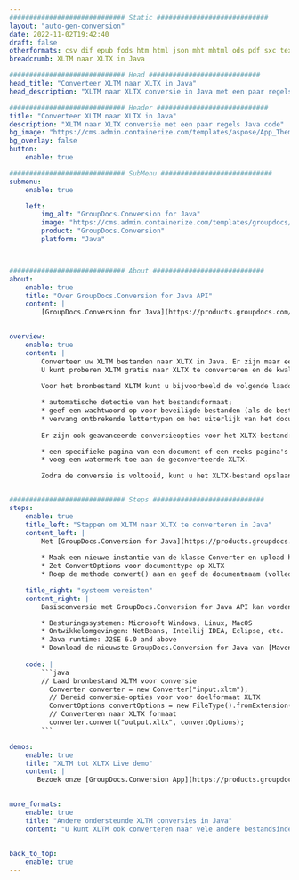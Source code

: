 ```yaml
---
############################# Static ############################
layout: "auto-gen-conversion"
date: 2022-11-02T19:42:40
draft: false
otherformats: csv dif epub fods htm html json mht mhtml ods pdf sxc tex tsv xlam xls xlsb xlsm xlsx xlt xltm xltx xml xps
breadcrumb: XLTM naar XLTX in Java

############################# Head ############################
head_title: "Converteer XLTM naar XLTX in Java"
head_description: "XLTM naar XLTX conversie in Java met een paar regels code. Converteer meer dan 160 bestandsindelingen met de GroupDocs-documentconversie-API voor Java"

############################# Header ############################
title: "Converteer XLTM naar XLTX in Java"
description: "XLTM naar XLTX conversie met een paar regels Java code"
bg_image: "https://cms.admin.containerize.com/templates/aspose/App_Themes/V3/images/bg/header1.png"
bg_overlay: false
button:
    enable: true

############################# SubMenu ############################
submenu:
    enable: true

    left:
        img_alt: "GroupDocs.Conversion for Java"
        image: "https://cms.admin.containerize.com/templates/groupdocs/images/product-logos/90x90-noborder/groupdocs-conversion-java.png"
        product: "GroupDocs.Conversion"
        platform: "Java"



############################# About ############################
about:
    enable: true
    title: "Over GroupDocs.Conversion for Java API"
    content: |
        [GroupDocs.Conversion for Java](https://products.groupdocs.com/conversion/java/) is een geavanceerde conversie-API voor bestandsindelingen voor het converteren tussen populaire afbeeldings- en documentindelingen zoals Microsoft Office, OpenDocument, PDF, HTML, e-mail, CAD. en nog veel meer met slechts een paar regels code. De native API detecteert automatisch de formaten van de originele documenten en biedt veel opties voor het aanpassen van de geconverteerde documenten. Naast de functie om informatie uit een document te extraheren, ondersteunt het standaard ook het cachen van de conversieresultaten naar de lokale schijf. Elk type cacheopslag kan echter worden ondersteund door de juiste interfaces te implementeren - Amazon S3, Dropbox, Google Drive, Windows Azure, Reddis of andere.
    

overview:
    enable: true
    content: |
        Converteer uw XLTM bestanden naar XLTX in Java. Er zijn maar een paar regels Java code nodig op elk platform naar keuze, zoals Windows, Linux, macOS.
        U kunt proberen XLTM gratis naar XLTX te converteren en de kwaliteit van de conversieresultaten te evalueren. Naast eenvoudige scripts voor bestandsconversie, kunt u meer geavanceerde opties proberen voor het laden van het XLTM-bronbestand en het opslaan van de XLTX-uitvoer. 
        
        Voor het bronbestand XLTM kunt u bijvoorbeeld de volgende laadopties gebruiken:

        * automatische detectie van het bestandsformaat;
        * geef een wachtwoord op voor beveiligde bestanden (als de bestandsindeling dit ondersteunt);
        * vervang ontbrekende lettertypen om het uiterlijk van het document te behouden.
        
        Er zijn ook geavanceerde conversieopties voor het XLTX-bestand:

        * een specifieke pagina van een document of een reeks pagina's converteren;
        * voeg een watermerk toe aan de geconverteerde XLTX.

        Zodra de conversie is voltooid, kunt u het XLTX-bestand opslaan in uw lokale bestandspad of in opslag van derden, zoals FTP, Amazon S3, Google Drive, Dropbox enz. Let op - om XLTM te converteren tot XLTX, hoeft u geen extra software te installeren, zoals MS Office, Open Office, Adobe Acrobat Reader etc.


############################# Steps ############################
steps:
    enable: true
    title_left: "Stappen om XLTM naar XLTX te converteren in Java"
    content_left: |
        Met [GroupDocs.Conversion for Java](https://products.groupdocs.com/conversion/java/) kunnen ontwikkelaars het XLTM-bestand eenvoudig converteren naar XLTX met een paar regels code.
        
        * Maak een nieuwe instantie van de klasse Converter en upload het bestand XLTM met het volledige pad
        * Zet ConvertOptions voor documenttype op XLTX
        * Roep de methode convert() aan en geef de documentnaam (volledig pad) en formaat (XLTX) door als parameter

    title_right: "systeem vereisten"
    content_right: |
        Basisconversie met GroupDocs.Conversion for Java API kan worden gedaan met slechts een paar regels code. Onze API's worden ondersteund op alle belangrijke platforms en besturingssystemen. Voordat u de onderstaande code uitvoert, moet u ervoor zorgen dat de volgende vereisten op uw systeem zijn geïnstalleerd.

        * Besturingssystemen: Microsoft Windows, Linux, MacOS
        * Ontwikkelomgevingen: NetBeans, Intellij IDEA, Eclipse, etc.
        * Java runtime: J2SE 6.0 and above
        * Download de nieuwste GroupDocs.Conversion for Java van [Maven](https://repository.groupdocs.com/webapp/#/artifacts/browse/tree/General/repo/com/groupdocs/groupdocs-conversion)
         
    code: |
        ```java    
        // Laad bronbestand XLTM voor conversie
          Converter converter = new Converter("input.xltm");
          // Bereid conversie-opties voor voor doelformaat XLTX
          ConvertOptions convertOptions = new FileType().fromExtension("xltx").getConvertOptions();
          // Converteren naar XLTX formaat
          converter.convert("output.xltx", convertOptions);
        ```

demos:
    enable: true
    title: "XLTM tot XLTX Live demo"
    content: |
       Bezoek onze [GroupDocs.Conversion App](https://products.groupdocs.app/conversion/family) website en probeer XLTM naar XLTX conversie nu. De gratis demo heeft de volgende voordelen:
          

more_formats:
    enable: true
    title: "Andere ondersteunde XLTM conversies in Java"
    content: "U kunt XLTM ook converteren naar vele andere bestandsindelingen. Zie de lijst hieronder."
       
       
back_to_top:
    enable: true
---
```

